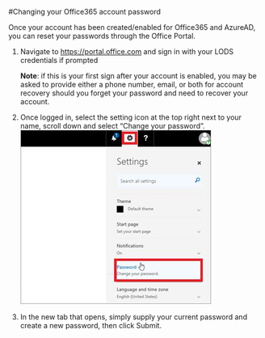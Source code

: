 #Changing your Office365 account password

Once your account has been created/enabled for Office365 and AzureAD, you can reset your passwords through the Office Portal.

1. Navigate to https://portal.office.com and sign in with your LODS credentials if prompted

	**Note**: if this is your first sign after your account is enabled, you may be asked to provide either a phone number, email, or both for account recovery should you forget your password and need to recover your account.

1.	Once logged in, select the setting icon at the top right next to your name, scroll down and select “Change your password”.  
        ![Image](o7jy9i9x.jpg)
1.	In the new tab that opens, simply supply your current password and create a new password, then click Submit.
